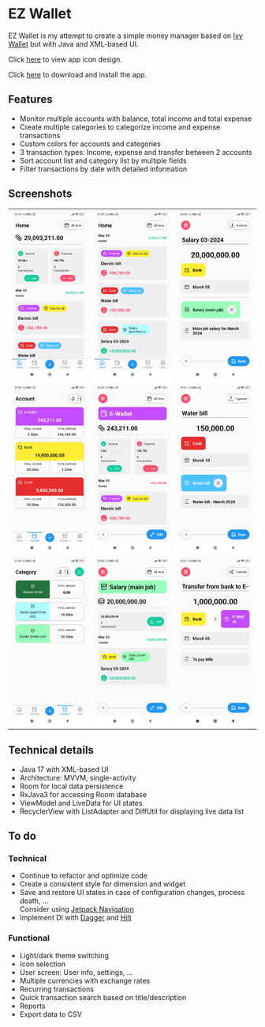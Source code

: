 # EZ Wallet

EZ Wallet is my attempt to create a simple money manager based on [Ivy Wallet](https://github.com/Ivy-Apps/ivy-wallet) but with Java and XML-based UI.

Click [here](https://www.figma.com/file/tl7m8u09Brhas0Ws4AHVCq/EZ-Wallet) to view app icon design.

Click [here](https://appforshare.io/i/cUH901) to download and install the app.

## Features

- Monitor multiple accounts with balance, total income and total expense
- Create multiple categories to categorize income and expense transactions
- Custom colors for accounts and categories
- 3 transaction types: Income, expense and transfer between 2 accounts
- Sort account list and category list by multiple fields
- Filter transactions by date with detailed information

## Screenshots

|   |   |   |
|:-:|:-:|:-:|
|![Home](images/home_1.jpg)|![Home](images/home_2.jpg)|![Income transaction](images/transaction_income.jpg)|
|![Account](images/account.jpg)|![Account detail](images/account_detail.jpg)|![Expense transaction](images/transaction_expense.jpg)|
|![Category](images/category_income.jpg)|![Category detail](images/category_detail_income.jpg)|![Transfer transaction](images/transaction_transfer.jpg)|

## Technical details

- Java 17 with XML-based UI
- Architecture: MVVM, single-activity
- Room for local data persistence
- RxJava3 for accessing Room database
- ViewModel and LiveData for UI states
- RecyclerView with ListAdapter and DiffUtil for displaying live data list

## To do

### Technical

- Continue to refactor and optimize code
- Create a consistent style for dimension and widget
- Save and restore UI states in case of configuration changes, process death, ...\
  Consider using [Jetpack Navigation](https://developer.android.com/guide/navigation)
- Implement DI with [Dagger](https://developer.android.com/training/dependency-injection/dagger-android) and [Hilt](https://developer.android.com/training/dependency-injection/hilt-android)

### Functional

- Light/dark theme switching
- Icon selection
- User screen: User info, settings, ...
- Multiple currencies with exchange rates
- Recurring transactions
- Quick transaction search based on title/description
- Reports
- Export data to CSV
